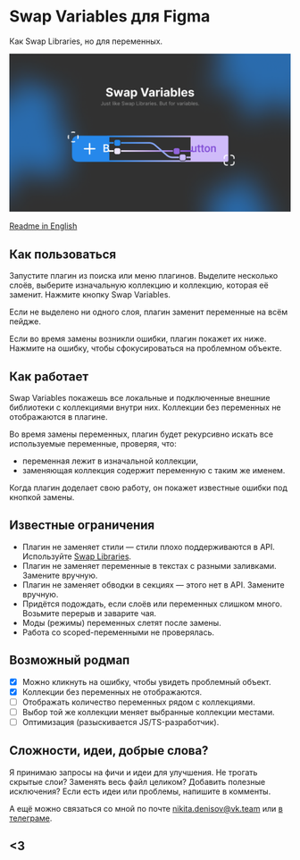# Swap Variables для Figma
Как Swap Libraries, но для переменных.

![Swap Variables cover](https://github.com/qurle/swap-variables/blob/main/assets/cover.png?raw=true)

[Readme in English](https://github.com/qurle/swap-variables/blob/main/readme.md)

## Как пользоваться

Запустите плагин из поиска или меню плагинов.
Выделите несколько слоёв, выберите изначальную коллекцию и коллекцию, которая её заменит. Нажмите кнопку Swap Variables.

Если не выделено ни одного слоя, плагин заменит переменные на всём пейдже.

Если во время замены возникли ошибки, плагин покажет их ниже. Нажмите на ошибку, чтобы сфокусироваться на проблемном объекте.

## Как работает

Swap Variables покажешь все локальные и подключенные внешние библиотеки с коллекциями внутри них. Коллекции без переменных не отображаются в плагине. 

Во время замены переменных, плагин будет рекурсивно искать все используемые переменные, проверяя, что:
- переменная лежит в изначальной коллекции,
- заменяющая коллекция содержит переменную с таким же именем.

Когда плагин доделает свою работу, он покажет известные ошибки под кнопкой замены.

## Известные ограничения

- Плагин не заменяет стили — стили плохо поддерживаются в API. Используйте [Swap Libraries](https://help.figma.com/hc/en-us/articles/4404856784663-Swap-style-and-component-libraries).
- Плагин не заменяет переменные в текстах с разными заливками. Замените вручную.
- Плагин не заменяет обводки в секциях — этого нет в API. Замените вручную.
- Придётся подождать, если слоёв или переменных слишком много. Возьмите перерыв и заварите чая.
- Моды (режимы) переменных слетят после замены.
- Работа со scoped-переменными не проверялась.

## Возможный родмап

- [x] Можно кликнуть на ошибку, чтобы увидеть проблемный объект.
- [x] Коллекции без переменных не отображаются.
- [ ] Отображать количество переменных рядом с коллекциями.
- [ ] Выбор той же коллекции меняет выбранные коллекции местами.
- [ ] Оптимизация (разыскивается JS/TS-разработчик).

## Сложности, идеи, добрые слова?

Я принимаю запросы на фичи и идеи для улучшения. Не трогать скрытые слои? Заменять весь файл целиком? Добавить полезные исключения? Если есть идеи или проблемы, напишите в комменты.

А ещё можно связаться со мной по почте [nikita.denisov@vk.team](mailto:nikita.denisov@vk.team?subject=Swap%20Variables) или [в телеграме](https://t.me/qurle).

## <3